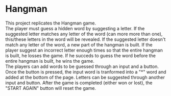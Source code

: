 # Hangman
This project replicates the Hangman game. <br>
The player must guess a hidden word by suggesting a letter.
If the suggested letter matches any letter of the word (can more more than one), this/these letters in the word will be revealed. 
If the suggested letter doesn't match any letter of the word, a new part of the hangman is built. If the player suggest an incorrect letter enough times so that the entire hangman is built, he losses the game. If he succeds to guess the word before the entire hangman is built, he wins the game.<br>
The players can add words to be guessed through an input and a button. Once the button is pressed, the input word is tranformed into a "*" word and added at the bottom of the page. Letters can be suggested through another input and button. 
After the game is completed (either won or lost), the "START AGAIN" button will reset the game.
